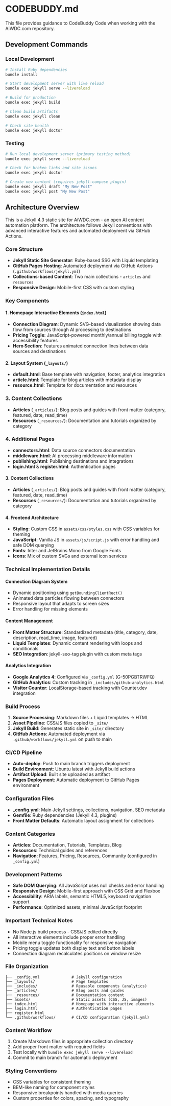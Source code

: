 # CODEBUDDY.md

This file provides guidance to CodeBuddy Code when working with the AiWDC.com repository.

## Development Commands

### Local Development
```bash
# Install Ruby dependencies
bundle install

# Start development server with live reload
bundle exec jekyll serve --livereload

# Build for production
bundle exec jekyll build

# Clean build artifacts
bundle exec jekyll clean

# Check site health
bundle exec jekyll doctor
```

### Testing
```bash
# Run local development server (primary testing method)
bundle exec jekyll serve --livereload

# Check for broken links and site issues
bundle exec jekyll doctor

# Create new content (requires jekyll-compose plugin)
bundle exec jekyll draft "My New Post"
bundle exec jekyll post "My New Post"
```

## Architecture Overview

This is a Jekyll 4.3 static site for AiWDC.com - an open AI content automation platform. The architecture follows Jekyll conventions with advanced interactive features and automated deployment via GitHub Actions.

### Core Structure
- **Jekyll Static Site Generator**: Ruby-based SSG with Liquid templating
- **GitHub Pages Hosting**: Automated deployment via GitHub Actions (`.github/workflows/jekyll.yml`)
- **Collections-based Content**: Two main collections - `articles` and `resources`
- **Responsive Design**: Mobile-first CSS with custom styling

### Key Components

#### 1. Homepage Interactive Elements (`index.html`)
- **Connection Diagram**: Dynamic SVG-based visualization showing data flow from sources through AI processing to destinations
- **Pricing Toggle**: JavaScript-powered monthly/annual billing toggle with accessibility features
- **Hero Section**: Features animated connection lines between data sources and destinations

#### 2. Layout System (`_layouts/`)
- **default.html**: Base template with navigation, footer, analytics integration
- **article.html**: Template for blog articles with metadata display
- **resource.html**: Template for documentation and resources

### 3. Content Collections
- **Articles** (`_articles/`): Blog posts and guides with front matter (category, featured, date, read_time)
- **Resources** (`_resources/`): Documentation and tutorials organized by category

### 4. Additional Pages
- **connectors.html**: Data source connectors documentation
- **middleware.html**: AI processing middleware information
- **publishing.html**: Publishing destinations and integrations
- **login.html** & **register.html**: Authentication pages

#### 3. Content Collections
- **Articles** (`_articles/`): Blog posts and guides with front matter (category, featured, date, read_time)
- **Resources** (`_resources/`): Documentation and tutorials organized by category

#### 4. Frontend Architecture
- **Styling**: Custom CSS in `assets/css/styles.css` with CSS variables for theming
- **JavaScript**: Vanilla JS in `assets/js/script.js` with error handling and safe DOM querying
- **Fonts**: Inter and JetBrains Mono from Google Fonts
- **Icons**: Mix of custom SVGs and external icon services

### Technical Implementation Details

#### Connection Diagram System
- Dynamic positioning using `getBoundingClientRect()`
- Animated data particles flowing between connectors
- Responsive layout that adapts to screen sizes
- Error handling for missing elements

#### Content Management
- **Front Matter Structure**: Standardized metadata (title, category, date, description, read_time, image, featured)
- **Liquid Templates**: Dynamic content rendering with loops and conditionals
- **SEO Integration**: jekyll-seo-tag plugin with custom meta tags

#### Analytics Integration
- **Google Analytics 4**: Configured via `_config.yml` (G-50PGBTRWFQ)
- **GitHub Analytics**: Custom tracking in `_includes/github-analytics.html`
- **Visitor Counter**: LocalStorage-based tracking with Counter.dev integration

### Build Process
1. **Source Processing**: Markdown files + Liquid templates → HTML
2. **Asset Pipeline**: CSS/JS files copied to `_site/`
3. **Jekyll Build**: Generates static site in `_site/` directory
4. **GitHub Actions**: Automated deployment via `.github/workflows/jekyll.yml` on push to main

### CI/CD Pipeline
- **Auto-deploy**: Push to main branch triggers deployment
- **Build Environment**: Ubuntu latest with Jekyll build actions
- **Artifact Upload**: Built site uploaded as artifact
- **Pages Deployment**: Automatic deployment to GitHub Pages environment

### Configuration Files
- **_config.yml**: Main Jekyll settings, collections, navigation, SEO metadata
- **Gemfile**: Ruby dependencies (Jekyll 4.3, plugins)
- **Front Matter Defaults**: Automatic layout assignment for collections

### Content Categories
- **Articles**: Documentation, Tutorials, Templates, Blog
- **Resources**: Technical guides and references
- **Navigation**: Features, Pricing, Resources, Community (configured in `_config.yml`)

### Development Patterns
- **Safe DOM Querying**: All JavaScript uses null checks and error handling
- **Responsive Design**: Mobile-first approach with CSS Grid and Flexbox
- **Accessibility**: ARIA labels, semantic HTML5, keyboard navigation support
- **Performance**: Optimized assets, minimal JavaScript footprint

### Important Technical Notes
- No Node.js build process - CSS/JS edited directly
- All interactive elements include proper error handling
- Mobile menu toggle functionality for responsive navigation
- Pricing toggle updates both display text and button labels
- Connection diagram recalculates positions on window resize

### File Organization
```
├── _config.yml              # Jekyll configuration
├── _layouts/                # Page templates
├── _includes/               # Reusable components (analytics)
├── _articles/               # Blog posts and guides
├── _resources/              # Documentation content
├── assets/                  # Static assets (CSS, JS, images)
├── index.html               # Homepage with interactive elements
├── login.html               # Authentication pages
├── register.html
└── .github/workflows/       # CI/CD configuration (jekyll.yml)
```

### Content Workflow
1. Create Markdown files in appropriate collection directory
2. Add proper front matter with required fields
3. Test locally with `bundle exec jekyll serve --livereload`
4. Commit to main branch for automatic deployment

### Styling Conventions
- CSS variables for consistent theming
- BEM-like naming for component styles
- Responsive breakpoints handled with media queries
- Custom properties for colors, spacing, and typography